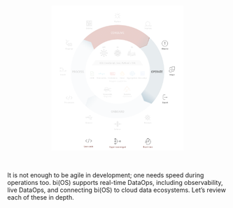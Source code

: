 
<p align="center">
    <img src="/docs/images/operate.png" style="width:60%">
</p>

<br/>

It is not enough to be agile in development; one needs speed during operations too. bi(OS) supports real-time DataOps,
including observability, live DataOps, and connecting bi(OS) to cloud data ecosystems.  Let’s review each of these in depth.

